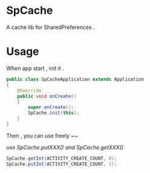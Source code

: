 # SpCache
A cache lib for SharedPreferences .


# Usage

When app start , init it .

```java
public class SpCacheApplication extends Application
{
    @Override
    public void onCreate()
    {
        super.onCreate();
        SpCache.init(this);
    }
}

```


Then , you can use freely ~~

*use SpCache.putXXX() and SpCache.getXXX()*

```java
SpCache.getInt(ACTIVITY_CREATE_COUNT, 0);
SpCache.putInt(ACTIVITY_CREATE_COUNT, 1);

```